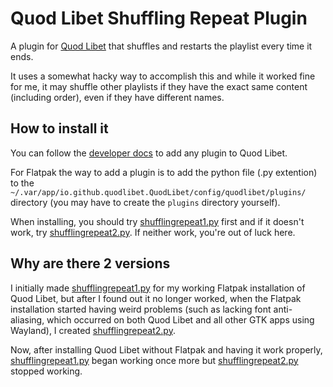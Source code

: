 # Quod Libet Shuffling Repeat Plugin

A plugin for [Quod Libet](https://github.com/quodlibet/quodlibet) that shuffles and restarts the playlist every time it ends.

It uses a somewhat hacky way to accomplish this and while it worked fine for me, it may shuffle other playlists if they have the exact same content (including order), even if they have different names.

## How to install it

You can follow the [developer docs](https://quodlibet.readthedocs.io/en/latest/development/plugins.html) to add any plugin to Quod Libet.

For Flatpak the way to add a plugin is to add the python file (.py extention) to the `~/.var/app/io.github.quodlibet.QuodLibet/config/quodlibet/plugins/` directory (you may have to create the `plugins` directory yourself).

When installing, you should try [shufflingrepeat1.py](shufflingrepeat1.py) first and if it doesn't work, try [shufflingrepeat2.py](shufflingrepeat2.py). If neither work, you're out of luck here.

## Why are there 2 versions

I initially made [shufflingrepeat1.py](shufflingrepeat1.py) for my working Flatpak installation of Quod Libet, but after I found out it no longer worked, when the Flatpak installation started having weird problems (such as lacking font anti-aliasing, which occurred on both Quod Libet and all other GTK apps using Wayland), I created [shufflingrepeat2.py](shufflingrepeat2.py).

Now, after installing Quod Libet without Flatpak and having it work properly, [shufflingrepeat1.py](shufflingrepeat1.py) began working once more but [shufflingrepeat2.py](shufflingrepeat2.py) stopped working.
